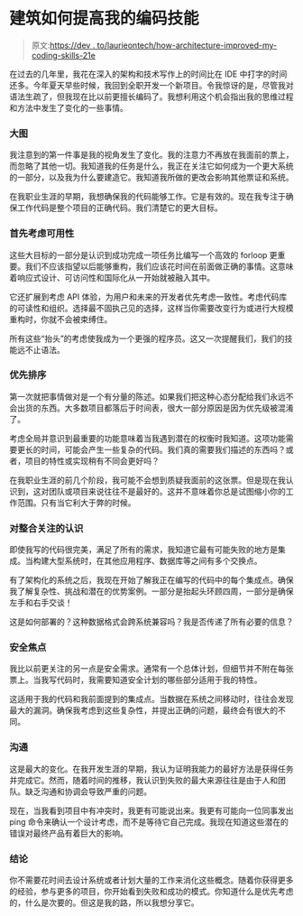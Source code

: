 # 建筑如何提高我的编码技能

> 原文:[https://dev . to/laurieontech/how-architecture-improved-my-coding-skills-21e](https://dev.to/laurieontech/how-architecture-improved-my-coding-skills-21e)

在过去的几年里，我花在深入的架构和技术写作上的时间比在 IDE 中打字的时间还多。今年夏天早些时候，我回到全职开发一个新项目。令我惊讶的是，尽管我对语法生疏了，但我现在比以前更擅长编码了。我想利用这个机会指出我的思维过程和方法中发生了变化的一些事情。

### [](#big-picture)大图

我注意到的第一件事是我的视角发生了变化。我的注意力不再放在我面前的票上，而忽略了其他一切。我知道我的任务是什么，我正在关注它如何成为一个更大系统的一部分，以及我为什么要建造它。我知道我所做的更改会影响其他票证和系统。

在我职业生涯的早期，我想确保我的代码能够工作。它是有效的。现在我专注于确保工作代码是整个项目的正确代码。我们清楚它的更大目标。

### [](#consideration-for-usability-first)首先考虑可用性

这些大目标的一部分是认识到成功完成一项任务比编写一个高效的 forloop 更重要。我们不应该指望以后能够重构，我们应该花时间在前面做正确的事情。这意味着响应式设计、可访问性和国际化从一开始就被融入其中。

它还扩展到考虑 API 体验，为用户和未来的开发者优先考虑一致性。考虑代码库的可读性和组织。选择最不固执己见的选择，这样当你需要改变行为或进行大规模重构时，你就不会被束缚住。

所有这些“抬头”的考虑使我成为一个更强的程序员。这又一次提醒我们，我们的技能远不止语法。

### [](#prioritization)优先排序

第一次就把事情做对是一个有分量的陈述。如果我们把这种心态分配给我们永远不会出货的东西。大多数项目都落后于时间表，很大一部分原因是因为优先级被混淆了。

考虑全局并意识到最重要的功能意味着当我遇到潜在的权衡时我知道。这项功能需要更长的时间，可能会产生一些复杂的代码。我们真的需要我们描述的东西吗？或者，项目的特性或实现稍有不同会更好吗？

在我职业生涯的前几个阶段，我可能不会想到质疑我面前的这张票。但是现在我认识到，这对团队或项目来说往往不是最好的。这并不意味着你总是试图缩小你的工作范围。只有当它利大于弊的时候。

### [](#awareness-of-integration-concerns)对整合关注的认识

即使我写的代码很完美，满足了所有的需求，我知道它最有可能失败的地方是集成。当构建大型系统时，在其他应用程序、数据库等之间有多个交换点。

有了架构化的系统之后，我现在开始了解我正在编写的代码中的每个集成点。确保我了解复杂性、挑战和潜在的优势案例。一部分是抬起头环顾四周，一部分是确保左手和右手交谈！

这是如何部署的？这种数据格式会跨系统兼容吗？我是否传递了所有必要的信息？

### [](#security-focus)安全焦点

我比以前更关注的另一点是安全需求。通常有一个总体计划，但细节并不附在每张票上。当我写代码时，我需要知道安全计划的哪些部分适用于我的特性。

这适用于我的代码和我前面提到的集成点。当数据在系统之间移动时，往往会发现最大的漏洞。确保我考虑到这些复杂性，并提出正确的问题，最终会有很大的不同。

### [](#communication)沟通

这是最大的变化。在我开发生涯的早期，我认为证明我能力的最好方法是获得任务并完成它。然而，随着时间的推移，我认识到失败的最大来源往往是由于人和团队。缺乏沟通和协调会导致严重的问题。

现在，当我看到项目中有冲突时，我更有可能说出来。我更有可能向一位同事发出 ping 命令来确认一个设计考虑，而不是等待它自己完成。我现在知道这些潜在的错误对最终产品有着巨大的影响。

### [](#conclusion)结论

你不需要花时间去设计系统或者计划大量的工作来消化这些概念。随着你获得更多的经验，参与更多的项目，你开始看到失败和成功的模式。你知道什么是优先考虑的，什么是次要的。但这是我的路，所以我想分享它。
